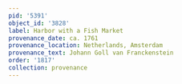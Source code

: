```yaml
---
pid: '5391'
object_id: '3828'
label: Harbor with a Fish Market
provenance_date: ca. 1761
provenance_location: Netherlands, Amsterdam
provenance_text: Johann Goll van Franckenstein
order: '1817'
collection: provenance
---
```

